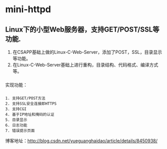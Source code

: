 mini-httpd
==================

Linux下的小型Web服务器，支持GET/POST/SSL等功能.
------
1. 在CSAPP基础上做的Linux-C-Web-Server，添加了POST，SSL，目录显示等功能。
2. 在Linux-C-Web-Server基础上进行重构，目录结构、代码格式、编译方式等。

###
实现功能：
###
    1. 支持GET/POST方法
    2. 支持SSL安全连接即HTTPS
    3. 支持CGI
    4. 基于IP地址和掩码的认证
    5. 目录显示
    6. 日志功能
    7. 错误提示页面

博客地址：http://blog.csdn.net/yueguanghaidao/article/details/8450938/
###

